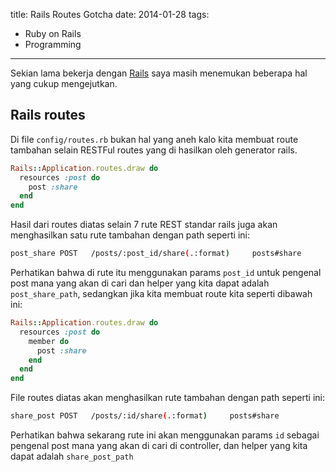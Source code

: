 title: Rails Routes Gotcha
date: 2014-01-28
tags:
- Ruby on Rails
- Programming
---
<!-- more -->
Sekian lama bekerja dengan [Rails](http://rubyonrails.org) saya masih menemukan beberapa hal yang cukup mengejutkan.

<!-- more -->
## Rails routes

Di file `config/routes.rb` bukan hal yang aneh kalo kita membuat route tambahan selain RESTFul routes yang di hasilkan oleh generator rails.

``` ruby
Rails::Application.routes.draw do
  resources :post do
    post :share
  end
end
```

Hasil dari routes diatas selain 7 rute REST standar rails juga akan menghasilkan satu rute tambahan dengan path seperti ini:

``` bash
post_share POST   /posts/:post_id/share(.:format)     posts#share
```

Perhatikan bahwa di rute itu menggunakan params `post_id` untuk pengenal post mana yang akan di cari dan helper yang kita dapat adalah `post_share_path`, sedangkan jika kita membuat route kita seperti dibawah ini:


``` ruby
Rails::Application.routes.draw do
  resources :post do
    member do
      post :share
    end
  end
end
```

File routes diatas akan menghasilkan rute tambahan dengan path seperti ini:

``` bash
share_post POST   /posts/:id/share(.:format)     posts#share
```

Perhatikan bahwa sekarang rute ini akan menggunakan params `id` sebagai pengenal post mana yang akan di cari di controller, dan helper yang kita dapat adalah `share_post_path`

